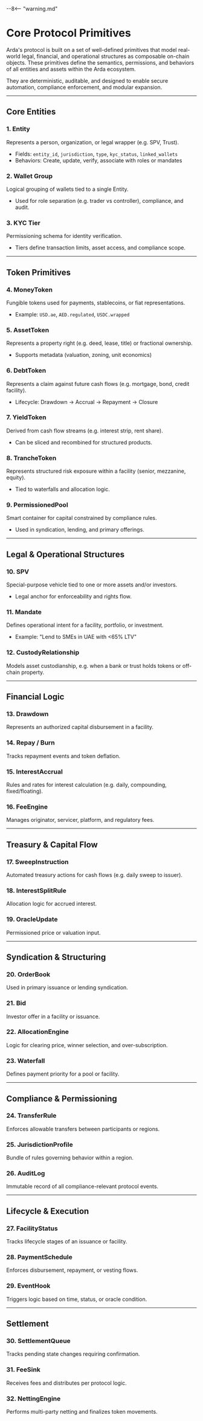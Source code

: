 --8<-- "warning.md"
# Core Protocol Primitives

Arda's protocol is built on a set of well-defined primitives that model real-world legal, financial, and operational structures as composable on-chain objects. These primitives define the semantics, permissions, and behaviors of all entities and assets within the Arda ecosystem.

They are deterministic, auditable, and designed to enable secure automation, compliance enforcement, and modular expansion.

---

## Core Entities

### 1. **Entity**
Represents a person, organization, or legal wrapper (e.g. SPV, Trust).
- Fields: `entity_id`, `jurisdiction`, `type`, `kyc_status`, `linked_wallets`
- Behaviors: Create, update, verify, associate with roles or mandates

### 2. **Wallet Group**
Logical grouping of wallets tied to a single Entity.
- Used for role separation (e.g. trader vs controller), compliance, and audit.

### 3. **KYC Tier**
Permissioning schema for identity verification.
- Tiers define transaction limits, asset access, and compliance scope.

---

## Token Primitives

### 4. **MoneyToken**
Fungible tokens used for payments, stablecoins, or fiat representations.
- Example: `USD.ae`, `AED.regulated`, `USDC.wrapped`

### 5. **AssetToken**
Represents a property right (e.g. deed, lease, title) or fractional ownership.
- Supports metadata (valuation, zoning, unit economics)

### 6. **DebtToken**
Represents a claim against future cash flows (e.g. mortgage, bond, credit facility).
- Lifecycle: Drawdown → Accrual → Repayment → Closure

### 7. **YieldToken**
Derived from cash flow streams (e.g. interest strip, rent share).
- Can be sliced and recombined for structured products.

### 8. **TrancheToken**
Represents structured risk exposure within a facility (senior, mezzanine, equity).
- Tied to waterfalls and allocation logic.

### 9. **PermissionedPool**
Smart container for capital constrained by compliance rules.
- Used in syndication, lending, and primary offerings.

---

## Legal & Operational Structures

### 10. **SPV**
Special-purpose vehicle tied to one or more assets and/or investors.
- Legal anchor for enforceability and rights flow.

### 11. **Mandate**
Defines operational intent for a facility, portfolio, or investment.
- Example: "Lend to SMEs in UAE with <65% LTV"

### 12. **CustodyRelationship**
Models asset custodianship, e.g. when a bank or trust holds tokens or off-chain property.

---

## Financial Logic

### 13. **Drawdown**
Represents an authorized capital disbursement in a facility.

### 14. **Repay / Burn**
Tracks repayment events and token deflation.

### 15. **InterestAccrual**
Rules and rates for interest calculation (e.g. daily, compounding, fixed/floating).

### 16. **FeeEngine**
Manages originator, servicer, platform, and regulatory fees.

---

## Treasury & Capital Flow

### 17. **SweepInstruction**
Automated treasury actions for cash flows (e.g. daily sweep to issuer).

### 18. **InterestSplitRule**
Allocation logic for accrued interest.

### 19. **OracleUpdate**
Permissioned price or valuation input.

---

## Syndication & Structuring

### 20. **OrderBook**
Used in primary issuance or lending syndication.

### 21. **Bid**
Investor offer in a facility or issuance.

### 22. **AllocationEngine**
Logic for clearing price, winner selection, and over-subscription.

### 23. **Waterfall**
Defines payment priority for a pool or facility.

---

## Compliance & Permissioning

### 24. **TransferRule**
Enforces allowable transfers between participants or regions.

### 25. **JurisdictionProfile**
Bundle of rules governing behavior within a region.

### 26. **AuditLog**
Immutable record of all compliance-relevant protocol events.

---

## Lifecycle & Execution

### 27. **FacilityStatus**
Tracks lifecycle stages of an issuance or facility.

### 28. **PaymentSchedule**
Enforces disbursement, repayment, or vesting flows.

### 29. **EventHook**
Triggers logic based on time, status, or oracle condition.

---

## Settlement

### 30. **SettlementQueue**
Tracks pending state changes requiring confirmation.

### 31. **FeeSink**
Receives fees and distributes per protocol logic.

### 32. **NettingEngine**
Performs multi-party netting and finalizes token movements.
